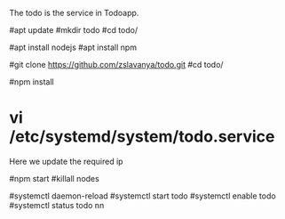 The todo is the service in Todoapp.

#apt update
#mkdir todo
#cd todo/

#apt install nodejs
#apt install npm

#git clone https://github.com/zslavanya/todo.git
#cd todo/

#npm install
# vi /etc/systemd/system/todo.service
Here we update the required ip

#npm start 
#killall nodes

#systemctl daemon-reload
#systemctl start todo
#systemctl enable todo
#systemctl status todo
nn


